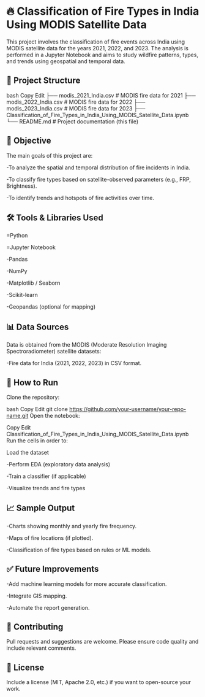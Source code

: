 # 🔥 Classification of Fire Types in India Using MODIS Satellite Data
This project involves the classification of fire events across India using MODIS satellite data for the years 2021, 2022, and 2023. The analysis is performed in a Jupyter Notebook and aims to study wildfire patterns, types, and trends using geospatial and temporal data.

## 📁 Project Structure
bash
Copy
Edit
├── modis_2021_India.csv         # MODIS fire data for 2021
├── modis_2022_India.csv         # MODIS fire data for 2022
├── modis_2023_India.csv         # MODIS fire data for 2023
├── Classification_of_Fire_Types_in_India_Using_MODIS_Satellite_Data.ipynb
└── README.md                    # Project documentation (this file)
## 📌 Objective
The main goals of this project are:

-To analyze the spatial and temporal distribution of fire incidents in India.

-To classify fire types based on satellite-observed parameters (e.g., FRP, Brightness).

-To identify trends and hotspots of fire activities over time.

## 🛠️ Tools & Libraries Used

=Python

=Jupyter Notebook

-Pandas

-NumPy

-Matplotlib / Seaborn

-Scikit-learn

-Geopandas (optional for mapping)

## 📊 Data Sources
Data is obtained from the MODIS (Moderate Resolution Imaging Spectroradiometer) satellite datasets:

-Fire data for India (2021, 2022, 2023) in CSV format.

## 🚀 How to Run
Clone the repository:

bash
Copy
Edit
git clone https://github.com/your-username/your-repo-name.git
Open the notebook:

Copy
Edit
Classification_of_Fire_Types_in_India_Using_MODIS_Satellite_Data.ipynb
Run the cells in order to:

Load the dataset

-Perform EDA (exploratory data analysis)

-Train a classifier (if applicable)

-Visualize trends and fire types

## 📈 Sample Output
-Charts showing monthly and yearly fire frequency.

-Maps of fire locations (if plotted).

-Classification of fire types based on rules or ML models.

## ✅ Future Improvements
-Add machine learning models for more accurate classification.

-Integrate GIS mapping.

-Automate the report generation.

## 🤝 Contributing
Pull requests and suggestions are welcome. Please ensure code quality and include relevant comments.

## 📄 License
Include a license (MIT, Apache 2.0, etc.) if you want to open-source your work.
